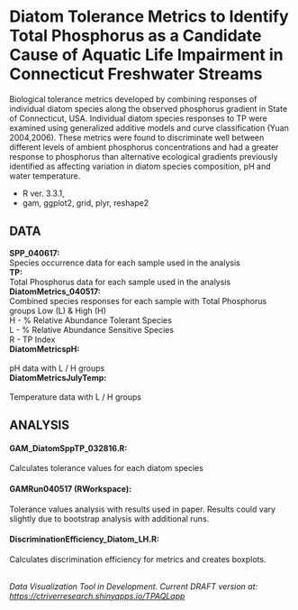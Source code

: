 # Diatom Tolerance Metrics to Identify Total Phosphorus as a Candidate Cause of Aquatic Life Impairment in Connecticut Freshwater Streams

Biological tolerance metrics developed by combining responses of individual diatom species along the observed phosphorus gradient in State of Connecticut, USA.  Individual diatom species responses to TP were examined using generalized additive models and curve classification (Yuan 2004,2006). These metrics were found to discriminate well between different levels of ambient phosphorus concentrations and had a greater response to phosphorus than alternative ecological gradients previously identified as affecting variation in diatom species composition, pH and water temperature.  

* R ver. 3.3.1, 
* gam, ggplot2, grid, plyr, reshape2

## DATA

**SPP_040617:** <br> 
Species occurrence data for each sample used in the analysis <br>
**TP:** <br> 
Total Phosphorus data for each sample used in the analysis <br>
**DiatomMetrics_040517:** <br> 
Combined species responses for each sample with Total Phosphorus groups Low (L) & High (H) <br>
H - % Relative Abundance Tolerant Species <br>
L - % Relative Abundance Sensitive Species <br>
R - TP Index<br>
**DiatomMetricspH:** <br>  
pH data with L / H groups <br>
**DiatomMetricsJulyTemp:** <br>    
Temperature data with L / H groups 

## ANALYSIS

#### GAM_DiatomSppTP_032816.R:  
Calculates tolerance values for each diatom species
#### GAMRun040517 (RWorkspace):
Tolerance values analysis with results used in paper.  Results could vary slightly due to bootstrap analysis with additional runs.
#### DiscriminationEfficiency_Diatom_LH.R:
Calculates discrimination efficiency for metrics and creates boxplots.<br><br>

*Data Visualization Tool in Development.  Current DRAFT version at: https://ctriverresearch.shinyapps.io/TPAQLapp*
